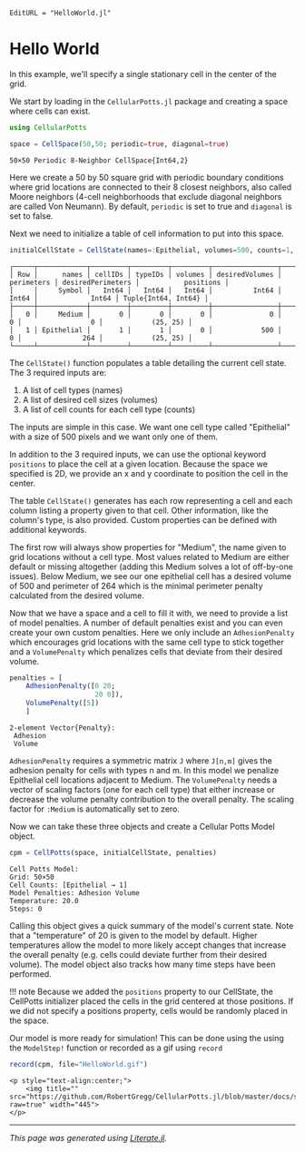 ```@meta
EditURL = "HelloWorld.jl"
```

# Hello World

In this example, we'll specify a single stationary cell in the center of the grid.

We start by loading in the `CellularPotts.jl` package and creating a space where cells can exist.

````julia
using CellularPotts

space = CellSpace(50,50; periodic=true, diagonal=true)
````

````
50×50 Periodic 8-Neighbor CellSpace{Int64,2}
````

Here we create a 50 by 50 square grid with periodic boundary conditions where grid locations are connected to their 8 closest neighbors, also called Moore neighbors (4-cell neighborhoods that exclude diagonal neighbors are called Von Neumann). By default, `periodic` is set to true and `diagonal` is set to false.

Next we need to initialize a table of cell information to put into this space.

````julia
initialCellState = CellState(names=:Epithelial, volumes=500, counts=1, positions = (25,25))
````

````
┌─────┬────────────┬─────────┬─────────┬─────────┬────────────────┬────────────┬───────────────────┬─────────────────────┐
│ Row │      names │ cellIDs │ typeIDs │ volumes │ desiredVolumes │ perimeters │ desiredPerimeters │           positions │
│     │     Symbol │   Int64 │   Int64 │   Int64 │          Int64 │      Int64 │             Int64 │ Tuple{Int64, Int64} │
├─────┼────────────┼─────────┼─────────┼─────────┼────────────────┼────────────┼───────────────────┼─────────────────────┤
│   0 │     Medium │       0 │       0 │       0 │              0 │          0 │                 0 │            (25, 25) │
│   1 │ Epithelial │       1 │       1 │       0 │            500 │          0 │               264 │            (25, 25) │
└─────┴────────────┴─────────┴─────────┴─────────┴────────────────┴────────────┴───────────────────┴─────────────────────┘

````

The `CellState()` function populates a table detailing the current cell state. The 3 required inputs are:

1. A list of cell types (names)
2. A list of desired cell sizes (volumes)
3. A list of cell counts for each cell type (counts)

The inputs are simple in this case. We want one cell type called "Epithelial" with a size of 500 pixels and we want only one of them.

In addition to the 3 required inputs, we can use the optional keyword `positions` to place the cell at a given location. Because the space we specified is 2D, we provide an x and y coordinate to position the cell in the center.

The table `CellState()` generates has each row representing a cell and each column listing a property given to that cell. Other information, like the column's type, is also provided. Custom properties can be defined with additional keywords.

The first row will always show properties for "Medium", the name given to grid locations without a cell type. Most values related to Medium are either default or missing altogether (adding this Medium solves a lot of off-by-one issues). Below Medium, we see our one epithelial cell has a desired volume of 500 and perimeter of 264 which is the minimal perimeter penalty calculated from the desired volume.

Now that we have a space and a cell to fill it with, we need to provide a list of model penalties. A number of default penalties exist and you can even create your own custom penalties. Here we only include an `AdhesionPenalty` which encourages grid locations with the same cell type to stick together and a `VolumePenalty` which penalizes cells that deviate from their desired volume.

````julia
penalties = [
    AdhesionPenalty([0 20;
                     20 0]),
    VolumePenalty([5])
    ]
````

````
2-element Vector{Penalty}:
 Adhesion
 Volume
````

`AdhesionPenalty` requires a symmetric matrix `J` where `J[n,m]` gives the adhesion penalty for cells with types n and m. In this model we penalize Epithelial cell locations adjacent to Medium. The `VolumePenalty` needs a vector of scaling factors (one for each cell type) that either increase or decrease the volume penalty contribution to the overall penalty. The scaling factor for `:Medium` is automatically set to zero.

Now we can take these three objects and create a Cellular Potts Model object.

````julia
cpm = CellPotts(space, initialCellState, penalties)
````

````
Cell Potts Model:
Grid: 50×50
Cell Counts: [Epithelial → 1]
Model Penalties: Adhesion Volume
Temperature: 20.0
Steps: 0
````

Calling this object gives a quick summary of the model's current state. Note that a "temperature" of 20 is given to the model by default. Higher temperatures allow the model to more likely accept changes that increase the overall penalty (e.g. cells could deviate further from their desired volume). The model object also tracks how many time steps have been performed.

!!! note
    Because we added the `positions` property to our CellState, the CellPotts initializer placed the cells in the grid centered at those positions. If we did not specify a positions property, cells would be randomly placed in the space.

Our model is more ready for simulation! This can be done using the using the `ModelStep!` function or recorded as a gif using `record`

````julia
record(cpm, file="HelloWorld.gif")
````

```@raw html
<p style="text-align:center;">
    <img title="" src="https://github.com/RobertGregg/CellularPotts.jl/blob/master/docs/src/ExampleGallery/HelloWorld/HelloWorld.gif?raw=true" width="445">
</p>
```


---

*This page was generated using [Literate.jl](https://github.com/fredrikekre/Literate.jl).*

